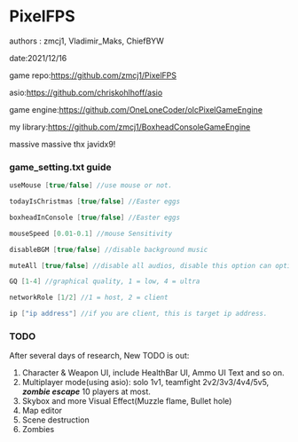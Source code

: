 # PixelFPS

authors : zmcj1, Vladimir_Maks, ChiefBYW

date:2021/12/16

game repo:https://github.com/zmcj1/PixelFPS

asio:https://github.com/chriskohlhoff/asio

game engine:https://github.com/OneLoneCoder/olcPixelGameEngine

my library:https://github.com/zmcj1/BoxheadConsoleGameEngine

massive massive thx javidx9!

### game_setting.txt guide
```cpp
useMouse [true/false] //use mouse or not.

todayIsChristmas [true/false] //Easter eggs

boxheadInConsole [true/false] //Easter eggs

mouseSpeed [0.01-0.1] //mouse Sensitivity

disableBGM [true/false] //disable background music

muteAll [true/false] //disable all audios, disable this option can optimize game.

GQ [1-4] //graphical quality, 1 = low, 4 = ultra

networkRole [1/2] //1 = host, 2 = client

ip ["ip address"] //if you are client, this is target ip address.
```
### TODO

After several days of research, New TODO is out:

1. Character & Weapon UI, include HealthBar UI, Ammo UI Text and so on.
1. Multiplayer mode(using asio): solo 1v1, teamfight 2v2/3v3/4v4/5v5, ***zombie escape*** 10 players at most.
1. Skybox and more Visual Effect(Muzzle flame, Bullet hole)
1. Map editor
1. Scene destruction
1. Zombies
